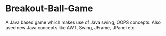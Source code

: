 # Breakout-Ball-Game
A Java based game which makes use of Java swing, OOPS concepts. Also used new Java concepts like AWT, Swing, JFrame, JPanel etc.

